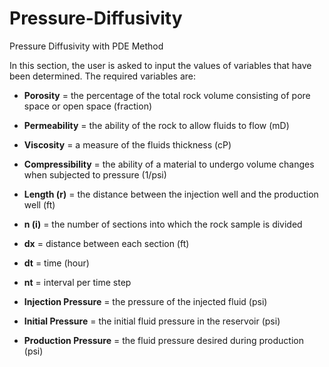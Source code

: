 # Pressure-Diffusivity
Pressure Diffusivity with PDE Method

In this section, the user is asked to input the values of variables that have been determined. The required variables are:
* **Porosity**            = the percentage of the total rock volume consisting of pore space or open space (fraction)

* **Permeability**        = the ability of the rock to allow fluids to flow (mD)

* **Viscosity**           = a measure of the fluids thickness (cP)

* **Compressibility**     = the ability of a material to undergo volume changes when subjected to pressure (1/psi)

* **Length (r)**          = the distance between the injection well and the production well (ft)

* **n (i)**               = the number of sections into which the rock sample is divided

* **dx**                  = distance between each section (ft)

* **dt**                  = time  (hour)

* **nt**                  = interval per time step

* **Injection Pressure**  = the pressure of the injected fluid (psi)

* **Initial Pressure**    = the initial fluid pressure in the reservoir (psi)

* **Production Pressure** = the fluid pressure desired during production (psi)
